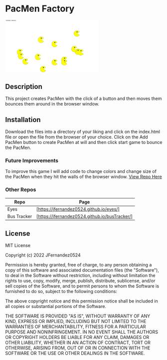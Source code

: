 # PacMen Factory

<img src="./images/pacMen.png" width="300">

## Description

This project creates PacMen with the click of a button and then moves them bounces them around in the browser window.

## Installation

Download the files into a directory of your liking and click on the index.html file or open the file from the browser of your choice. Click on the Add PacMen button to create PacMen at will and then click start game to bounce the PacMen.

### Future Improvements

To improve this game I will add code to change colors and change size of the PacMen when they hit the walls of the browser window.
<a href="https://jfernandez0524.github.io/pacMen/" target="_blank">View Repo Here</a>

### Other Repos

| Repo        | Page                                           |
| ----------- | ---------------------------------------------- |
| Eyes        | [https://jfernandez0524.github.io/eyes/]       |
| Bus Tracker | [https://jfernandez0524.github.io/busTracker/] |

## License

MIT License

Copyright (c) 2022 JFernandez0524

Permission is hereby granted, free of charge, to any person obtaining a copy
of this software and associated documentation files (the "Software"), to deal
in the Software without restriction, including without limitation the rights
to use, copy, modify, merge, publish, distribute, sublicense, and/or sell
copies of the Software, and to permit persons to whom the Software is
furnished to do so, subject to the following conditions:

The above copyright notice and this permission notice shall be included in all
copies or substantial portions of the Software.

THE SOFTWARE IS PROVIDED "AS IS", WITHOUT WARRANTY OF ANY KIND, EXPRESS OR
IMPLIED, INCLUDING BUT NOT LIMITED TO THE WARRANTIES OF MERCHANTABILITY,
FITNESS FOR A PARTICULAR PURPOSE AND NONINFRINGEMENT. IN NO EVENT SHALL THE
AUTHORS OR COPYRIGHT HOLDERS BE LIABLE FOR ANY CLAIM, DAMAGES OR OTHER
LIABILITY, WHETHER IN AN ACTION OF CONTRACT, TORT OR OTHERWISE, ARISING FROM,
OUT OF OR IN CONNECTION WITH THE SOFTWARE OR THE USE OR OTHER DEALINGS IN THE
SOFTWARE.
